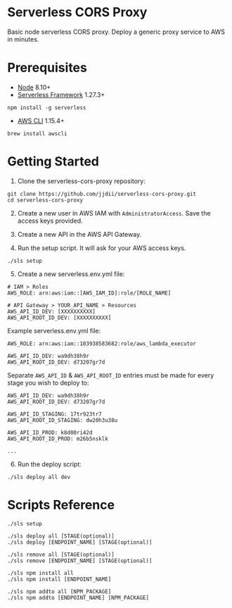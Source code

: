 # Serverless CORS Proxy
Basic node serverless CORS proxy. Deploy a generic proxy service to AWS in minutes.

# Prerequisites
- [Node](https://nodejs.org/en/) 8.10+
- [Serverless Framework](https://serverless.com/) 1.27.3+
```
npm install -g serverless
```
- [AWS CLI](https://aws.amazon.com/cli/) 1.15.4+
```
brew install awscli
```

# Getting Started
1) Clone the serverless-cors-proxy repository:
```
git clone https://github.com/jjdii/serverless-cors-proxy.git
cd serverless-cors-proxy
```

2) Create a new user in AWS IAM with `AdministratorAccess`. Save the access keys provided.

3) Create a new API in the AWS API Gateway.

4) Run the setup script. It will ask for your AWS access keys.
```
./sls setup
```

5) Create a new serverless.env.yml file:
```
# IAM > Roles
AWS_ROLE: arn:aws:iam::[AWS_IAM_ID]:role/[ROLE_NAME]

# API Gateway > YOUR_API_NAME > Resources
AWS_API_ID_DEV: [XXXXXXXXXX]
AWS_API_ROOT_ID_DEV: [XXXXXXXXXX]
```
Example serverless.env.yml file:
```
AWS_ROLE: arn:aws:iam::103938583682:role/aws_lambda_executor

AWS_API_ID_DEV: wa9dh38h9r
AWS_API_ROOT_ID_DEV: d73207gr7d
```
Separate `AWS_API_ID` & `AWS_API_ROOT_ID` entries must be made for every stage you wish to deploy to:
```
AWS_API_ID_DEV: wa9dh38h9r
AWS_API_ROOT_ID_DEV: d73207gr7d

AWS_API_ID_STAGING: 17tr923tr7
AWS_API_ROOT_ID_STAGING: dw20h3u38u

AWS_API_ID_PROD: k8d00ri42d
AWS_API_ROOT_ID_PROD: m26b5nsklk

...
```

6) Run the deploy script:
```
./sls deploy all dev
```

# Scripts Reference
```
./sls setup
```
```
./sls deploy all [STAGE(optional)]
./sls deploy [ENDPOINT_NAME] [STAGE(optional)]
```
```
./sls remove all [STAGE(optional)]
./sls remove [ENDPOINT_NAME] [STAGE(optional)]
```
```
./sls npm install all
./sls npm install [ENDPOINT_NAME]
```
```
./sls npm addto all [NPM_PACKAGE]
./sls npm addto [ENDPOINT_NAME] [NPM_PACKAGE]
```